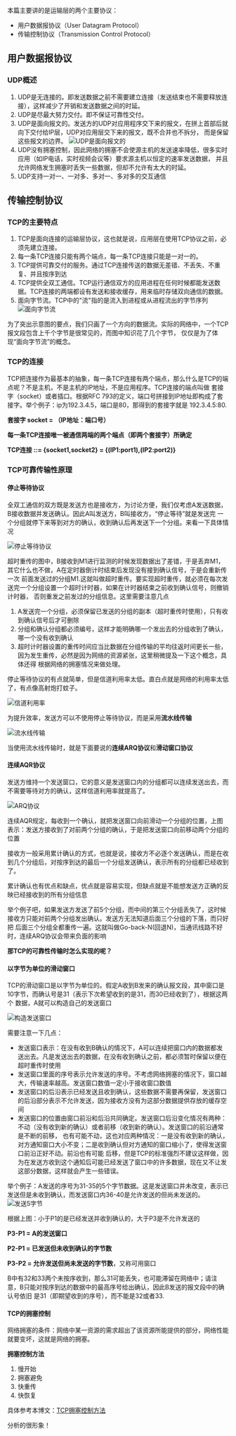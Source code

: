 本篇主要讲的是运输层的两个主要协议：

* 用户数据报协议（User Datagram Protocol）
* 传输控制协议（Transmission Control Protocol）


## 用户数据报协议

### UDP概述
1. UDP是无连接的。即发送数据之前不需要建立连接（发送结束也不需要释放连接），这样减少了开销和发送数据之间的时延。
2. UDP是尽最大努力交付。即不保证可靠性交付。
3. UDP是面向报文的。发送方的UDP对应用程序交下来的报文，在拼上首部后就向下交付给IP层，UDP对应用层交下来的报文，既不合并也不拆分，
而是保留这些报文的边界。
![UDP是面向报文的](../images/TCP与UDP协议_images/UDP是面向报文的.png)
4. UDP没有拥塞控制，因此网络的拥塞不会使源主机的发送速率降低，很多实时应用（如IP电话，实时视频会议等）要求源主机以恒定的速率发送数据，
并且允许网络发生拥塞时丢失一些数据，但却不允许有太大的时延。
5. UDP支持一对一、一对多、多对一、多对多的交互通信



## 传输控制协议

### TCP的主要特点
1. TCP是面向连接的运输层协议，这也就是说，应用层在使用TCP协议之前，必须先建立连接。
2. 每一条TCP连接只能有两个端点，每一条TCP连接只能是一对一的。
3. TCP提供可靠交付的服务。通过TCP连接传送的数据无差错、不丢失、不重复、并且按序到达
4. TCP提供全双工通信。TCP运行通信双方的应用进程在任何时候都能发送数据。TCP连接的两端都设有发送和接收缓存，用来临时存储双向通信的数据。
5. 面向字节流。TCP中的"流"指的是流入到进程或从进程流出的字节序列
![面向字节流](../images/TCP与UDP协议_images/TCP面向字节流的概念.png)


为了突出示意图的要点，我们只画了一个方向的数据流。实际的网络中，一个TCP报文段包含上千个字节是很常见的，而图中知识花了几个字节，
仅仅是为了体现“面向字节流”的概念。

### TCP的连接

  TCP把连接作为最基本的抽象，每一条TCP连接有两个端点，那么什么是TCP的端点呢？不是主机，不是主机的IP地址，不是应用程序。TCP连接的端点叫做
  套接字（socket）或者插口。根据RFC 793的定义，端口号拼接到IP地址即构成了套接字。举个例子：ip为192.3.4.5，端口是80，那得到的套接字就是
  192.3.4.5:80.

  **套接字 socket = （IP地址：端口号）**

  **每一条TCP连接唯一被通信两端的两个端点（即两个套接字）所确定**

  **TCP连接 ::= {socket1,socket2} = {(IP1:port1),(IP2:port2)}**

### TCP可靠传输性原理

#### 停止等待协议

  全双工通信的双方既是发送方也是接收方，为讨论方便，我们仅考虑A发送数据，B接收数据并发送确认。因此A叫发送方，B叫接收方。“停止等待”就是发送完
一个分组就停下来等到对方的确认，收到确认后再发送下一个分组。来看一下具体情况

![停止等待协议](../images/TCP与UDP协议_images/停止等待协议.png)

超时重传的图中，B接收到M1进行监测的时候发现数据出了差错，于是丢弃M1，其它什么也不做，A在定时器倒计时结束后发现没有接到确认信号，于是会重新传一次
前面发送过的分组M1.这就叫做超时重传。要实现超时重传，就必须在每次发送完一个分组设置一个超时计时器，如果在计时器结束之前收到确认信号，则撤销计时器，
否则重发之前发过的分组信息。这里需要注意几点
1. A发送完一个分组，必须保留已发送的分组的副本（超时重传时使用），只有收到确认信号后才可删除
2. 分组和确认分组都必须编号，这样才能明确哪一个发出去的分组收到了确认，哪一个没有收到确认
3. 超时计时器设置的重传时间应当比数据在分组传输的平均往返时间更长一些，因为发生重传，必然是因为网络的资源紧张，这里稍微提及一下这个概念，具体还得
根据网络的拥塞情况来做处理。

停止等待协议的有点就简单，但是信道利用率太低。直白点就是网络的利用率太低了，有点像高射炮打蚊子。

![信道利用率](../images/TCP与UDP协议_images/停止等待的信道利用率.png)

为提升效率，发送方可以不使用停止等待协议，而是采用**流水线传输**

![流水线传输](../images/TCP与UDP协议_images/流水线传输.png)

当使用流水线传输时，就是下面要说的**连续ARQ协议**和**滑动窗口协议**

#### 连续AQR协议

发送方维持一个发送窗口，它的意义是发送窗口内的分组都可以连续发送出去，而不需要等待对方的确认，这样信道利用率就提高了。

![ARQ协议](../images/TCP与UDP协议_images/连续AQR协议原理.png)

连续AQR规定，每收到一个确认，就把发送窗口向前滑动一个分组的位置，上图表示：发送方接收到了对前两个分组的确认，于是把发送窗口向前移动两个分组的位置

接收方一般采用累计确认的方式，也就是说，接收方不必逐个发送确认，而是在收到几个分组后，对按序到达的最后一个分组发送确认，表示所有的分组都已经收到了。

累计确认也有优点和缺点，优点就是容易实现，但缺点就是不能想发送方正确的反映已经接收到的所有分组信息

举个例子吧，如果发送方发送了前5个分组，而中间的第三个分组丢失了，这时候接收方只能对前两个分组发出确认。发送方无法知道后面三个分组的下落，而只好把
后面三个分组全都重传一遍。这就叫做Go-back-N(回退N)，当通讯线路不好时，连续ARQ协议会带来负面的影响

**那TCP的可靠性传输时怎么实现的呢？**

#### 以字节为单位的滑动窗口

TCP的滑动窗口是以字节为单位的。假定A收到B发来的确认报文段，其中窗口是10字节，而确认号是31（表示下次希望收到的是31，而30已经收到了），根据这两个
数据，A就可以构造自己的发送窗口

![构造发送窗口](../images/TCP与UDP协议_images/A构造出自己的发送窗口.png)

需要注意一下几点：

* 发送窗口表示：在没有收到B确认的情况下，A可以连续把窗口内的数据都发送出去。凡是发送出去的数据，在没有收到确认之前，都必须暂时保留以便在超时重传时使用
* 发送窗口里面的序号表示允许发送的序号。不考虑网络拥塞的情况下，窗口越大，传输速率越高。发送窗口数值一定小于接收窗口数值
* 发送窗口的后沿表示已经发送且收到确认，这些数据不需要再保留，发送窗口的后沿部分表示不允许发送，因为接收方没有为这部分数据提供存放的缓存空间
* 发送窗口的位置由窗口前沿和后沿共同确定。发送窗口后沿变化情况有两种：不动（没有收到新的确认）或者前移（收到新的确认）。发送窗口的前沿通常是不断的前移，
也有可能不动，这也对应两种情况：一是没有收到新的确认，对方通知窗口大小不变；二是收到确认但对方通知的窗口缩小了，使得发送窗口前沿正好不动。前沿也有可能
后移，但是TCP的标准强烈不建议这样做，因为在发送方收到这个通知后可能已经发送了窗口中的许多数据，现在又不让发这部分数据，这样就会产生一些错误。

举个例子：A发送的序号为31-35的5个字节数据。这是发送窗口并未改变，表示已发送但是未收到确认，而发送窗口内36-40是允许发送的但尚未发送的。
![发送5字节](../images/TCP与UDP协议_images/A发送5字节数据.png)

根据上图：小于P1的是已经发送并收到确认的，大于P3是不允许发送的

**P3-P1 = A的发送窗口**

**P2-P1 = 已发送但未收到确认的字节数**

**P3-P2 = 允许发送但尚未发送的字节数**，又称可用窗口

B中有32和33两个未按序收到，那么31可能丢失，也可能滞留在网络中；请注意，B只能对按序到达的数据中的最高序号给出确认，因此B发送的报文段中的确认号依旧
是31（即期望收到的序号），而不能是32或者33.

#### TCP的拥塞控制

网络拥塞的条件：网络中某一资源的需求超出了该资源所能提供的部分，网络性能就要变坏，这就是网络的拥塞。

**拥塞控制方法**

1. 慢开始
2. 拥塞避免
3. 快重传
4. 快恢复

具体参考本博文：[TCP拥塞控制方法](https://github.com/princeSeven/justdoit/blob/master/network/TCP%E6%8B%A5%E5%A1%9E%E6%8E%A7%E5%88%B6%E6%96%B9%E6%B3%95.md)

分析的很形象！